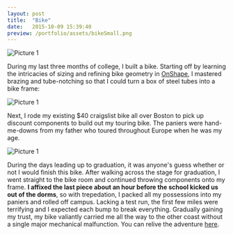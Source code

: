 ```yaml
---
layout: post
title:  "Bike"
date:   2015-10-09 15:39:40
preview: /portfolio/assets/bikeSmall.png
---
```


![Picture 1]({{"/assets/bikeLarge.jpg"|absolute_url}})

During my last three months of college, I built a bike. Starting off by learning the intricacies of sizing and refining bike geometry in [OnShape](https://cad.onshape.com/documents/6afd9109843e2963423853ec/w/bd0d625c6e67c8762b4695a9/e/fd534489982f63e20685585b), I mastered brazing and tube-notching so that I could turn a box of steel tubes into a bike frame:

![Picture 1]({{"/assets/bikeFrame.jpg"|absolute_url}})

Next, I rode my existing $40 craigslist bike all over Boston to pick up discount components to build out my touring bike. The paniers were hand-me-downs from my father who toured throughout Europe when he was my age.

![Picture 1]({{"/assets/bikeBuilt.jpg"|absolute_url}})

During the days leading up to graduation, it was anyone's guess whether or not I would finish this bike. After walking across the stage for graduation, I went straight to the bike room and continued throwing components onto my frame. __I affixed the last piece about an hour before the school kicked us out of the dorms__, so with trepedation, I packed all my possessions into my paniers and rolled off campus. Lacking a test run, the first few miles were terrifying and I expected each bump to break everything. Gradually gaining my trust, my bike valiantly carried me all the way to the other coast without a single major mechanical malfunction. You can relive the adventure [here](https://www.polarsteps.com/ScottMackinlay/676178-west). 
